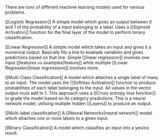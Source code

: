 There are tons of different machine learning models used for various problems.

[[Logistic Regression]]
A simple model which gives an output between 0 and 1 of the probability of a input belonging to a label. Uses a [[Sigmoid Activation]] function for the final layer of the model to perform binary classification.

[[Linear Regression]]
A simple model which takes an input and gives it a numerical output. Basically fits a line to example variables and gives predictions based on that line. Simple [[linear regression]] involves one input [[features vs examples|feature]] while multiple [[Linear Regression|linear regressions]] involves more.

[[Multi-Class Classification]]
A model which attaches a single label of many to an input. The model uses the [[Softmax Activation]] function to produce probabilities of each label belonging to the input. All values in the vector output must add to 1. This approach uses a [[Cross entropy loss function]] to grade the model based on its category predictions. This is a neural network model, utilising multiple hidden [[Layers]] to produce an output.

[[Multi-label classification]]
A [[Neural Networks|neural network]] model which attaches one or more labels to a given input.

[[Binary Classification]]
A model which classifies an input into a yes/no result. 